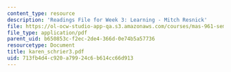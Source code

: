 ```yaml
---
content_type: resource
description: 'Readings File for Week 3: Learning - Mitch Resnick'
file: https://ol-ocw-studio-app-qa.s3.amazonaws.com/courses/mas-961-seminar-on-deep-engagement-fall-2004/713fb4d4c920a79924c6b614cc66d913_karen_schrier3.pdf
file_type: application/pdf
parent_uid: b650853c-f2ec-2de4-366d-0e74b5a57736
resourcetype: Document
title: karen_schrier3.pdf
uid: 713fb4d4-c920-a799-24c6-b614cc66d913
---
```

